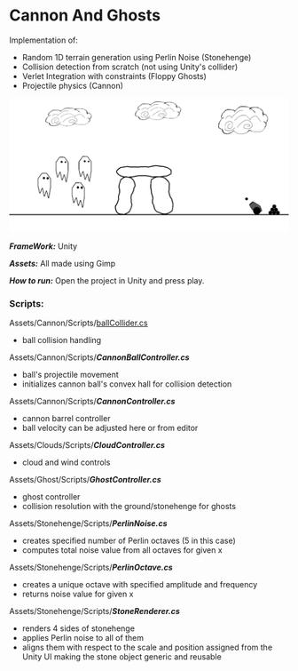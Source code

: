 # Cannon And Ghosts

Implementation of:
  - Random 1D terrain generation using Perlin Noise (Stonehenge)
  - Collision detection from scratch (not using Unity's collider)
  - Verlet Integration with constraints (Floppy Ghosts)
  - Projectile physics (Cannon)

  <img src="sample.gif?raw=true"/>

***FrameWork:*** Unity

***Assets:*** All made using Gimp

***How to run:*** Open the project in Unity and press play.

### Scripts:

Assets/Cannon/Scripts/[ballCollider.cs](/Assets/Cannon/Scripts/BallCollider.cs)
  - ball collision handling

Assets/Cannon/Scripts/***CannonBallController.cs***
  - ball's projectile movement
  - initializes cannon ball's convex hall for collision detection

Assets/Cannon/Scripts/***CannonController.cs***
  - cannon barrel controller 
  - ball velocity can be adjusted here or from editor

Assets/Clouds/Scripts/***CloudController.cs***
  - cloud and wind controls

Assets/Ghost/Scripts/***GhostController.cs***
  - ghost controller
  - collision resolution with the ground/stonehenge for ghosts

Assets/Stonehenge/Scripts/***PerlinNoise.cs***
  - creates specified number of Perlin octaves (5 in this case)
  - computes total noise value from all octaves for given x

Assets/Stonehenge/Scripts/***PerlinOctave.cs***
  - creates a unique octave with specified amplitude and frequency
  - returns noise value for given x

Assets/Stonehenge/Scripts/***StoneRenderer.cs***
  - renders 4 sides of stonehenge
  - applies Perlin noise to all of them
  - aligns them with respect to the scale and position assigned from the Unity UI making the stone object generic and reusable
